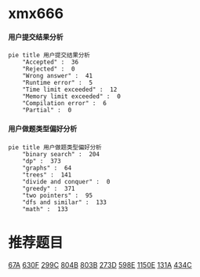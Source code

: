 # xmx666

<!-- tabs:start -->



#### **用户提交结果分析**

```mermaid
pie title 用户提交结果分析
    "Accepted" :  36
    "Rejected" :  0
    "Wrong answer" :  41
    "Runtime error" :  5
    "Time limit exceeded" :  12
    "Memory limit exceeded" :  0
    "Compilation error" :  6
    "Partial" :  0
```

#### **用户做题类型偏好分析**

```mermaid
pie title 用户做题类型偏好分析
    "binary search" :  204
    "dp" :  373
    "graphs" :  64
    "trees" :  141
    "divide and conquer" :  0
    "greedy" :  371
    "two pointers" :  95
    "dfs and similar" :  133
    "math" :  133
```



<!-- tabs:end -->
# 推荐题目
[67A](https://codeforces.com/contest/67/problem/A)
[630F](https://codeforces.com/contest/630/problem/F)
[299C](https://codeforces.com/contest/299/problem/C)
[804B](https://codeforces.com/contest/804/problem/B)
[803B](https://codeforces.com/contest/803/problem/B)
[273D](https://codeforces.com/contest/273/problem/D)
[598E](https://codeforces.com/contest/598/problem/E)
[1150E](https://codeforces.com/contest/1150/problem/E)
[131A](https://codeforces.com/contest/131/problem/A)
[434C](https://codeforces.com/contest/434/problem/C)

